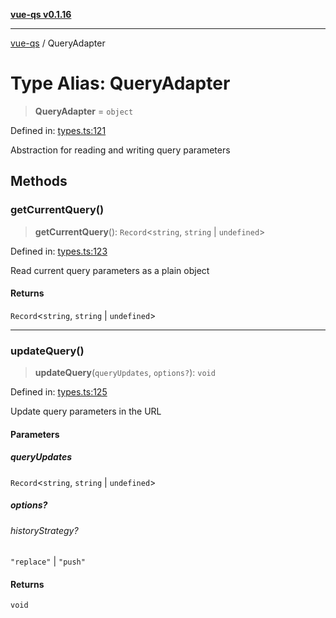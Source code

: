 [**vue-qs v0.1.16**](../README.md)

***

[vue-qs](../README.md) / QueryAdapter

# Type Alias: QueryAdapter

> **QueryAdapter** = `object`

Defined in: [types.ts:121](https://github.com/iamsomraj/vue-qs/blob/e1f88d67026c08e56605a693106ef6b717bd39ad/src/types.ts#L121)

Abstraction for reading and writing query parameters

## Methods

### getCurrentQuery()

> **getCurrentQuery**(): `Record`\<`string`, `string` \| `undefined`\>

Defined in: [types.ts:123](https://github.com/iamsomraj/vue-qs/blob/e1f88d67026c08e56605a693106ef6b717bd39ad/src/types.ts#L123)

Read current query parameters as a plain object

#### Returns

`Record`\<`string`, `string` \| `undefined`\>

***

### updateQuery()

> **updateQuery**(`queryUpdates`, `options?`): `void`

Defined in: [types.ts:125](https://github.com/iamsomraj/vue-qs/blob/e1f88d67026c08e56605a693106ef6b717bd39ad/src/types.ts#L125)

Update query parameters in the URL

#### Parameters

##### queryUpdates

`Record`\<`string`, `string` \| `undefined`\>

##### options?

###### historyStrategy?

`"replace"` \| `"push"`

#### Returns

`void`

